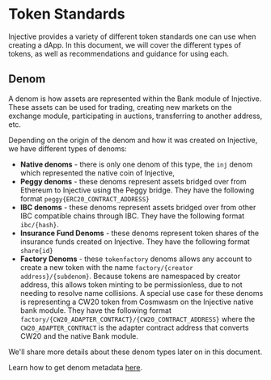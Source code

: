 # Token Standards

Injective provides a variety of different token standards one can use when creating a dApp. In this document, we will cover the different types of tokens, as well as recommendations and guidance for using each.

## Denom

A denom is how assets are represented within the Bank module of Injective. These assets can be used for trading, creating new markets on the exchange module, participating in auctions, transferring to another address, etc.

Depending on the origin of the denom and how it was created on Injective, we have different types of denoms:

* **Native denoms** - there is only one denom of this type, the `inj` denom which represented the native coin of Injective,
* **Peggy denoms** - these denoms represent assets bridged over from Ethereum to Injective using the Peggy bridge. They have the following format `peggy{ERC20_CONTRACT_ADDRESS}`
* **IBC denoms** - these denoms represent assets bridged over from other IBC compatible chains through IBC. They have the following format `ibc/{hash}`.
* **Insurance Fund Denoms** - these denoms represent token shares of the insurance funds created on Injective. They have the following format `share{id}`
* **Factory Denoms** - these `tokenfactory` denoms allows any account to create a new token with the name `factory/{creator address}/{subdenom}`. Because tokens are namespaced by creator address, this allows token minting to be permissionless, due to not needing to resolve name collisions. A special use case for these denoms is representing a CW20 token from Cosmwasm on the Injective native bank module. They have the following format `factory/{CW20_ADAPTER_CONTRACT}/{CW20_CONTRACT_ADDRESS}` where the `CW20_ADAPTER_CONTRACT` is the adapter contract address that converts CW20 and the native Bank module.

We'll share more details about these denom types later on in this document.

Learn how to get denom metadata [here](https://docs.ts.injective.network/readme/assets#token-metadata).
